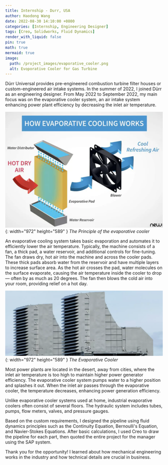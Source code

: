 ```yaml
---
title: Internship - Durr, USA
author: Haodong Wang
date: 2022-08-30 14:10:00 +0800
categories: [Internship, Engineering Designer]
tags: [Creo, Solidworks, Fluid Dynamics]
render_with_liquid: false
pin: true
math: true
mermaid: true
image:
  path: /project_images/evaporative_cooler.png
  alt: Evoporative Cooler for Gas Turbine 
---
```


Dürr Universal provides pre-engineered combustion turbine filter houses or custom-engineered air intake systems. In the summer of 2022, I joined Dürr as an engineering designer. From May 2022 to September 2022, my main focus was on the evaporative cooler system, an air intake system enhancing power plant efficiency by decreasing the inlet air temperature.

![Desktop View](/project_images/evaporative_cooler_inside.png){: width="972" height="589" }
_The Principle of the evaporative cooler_

An evaporative cooling system takes basic evaporation and automates it to efficiently lower the air temperature. Typically, the machine consists of a fan, a thick pad, a water reservoir, and additional controls for fine-tuning. The fan draws dry, hot air into the machine and across the cooler pads. These thick pads absorb water from the reservoir and have multiple layers to increase surface area. As the hot air crosses the pad, water molecules on the surface evaporate, causing the air temperature inside the cooler to drop — often by as much as 20 degrees. The fan then blows the cold air into your room, providing relief on a hot day.

![Desktop View](/project_images/evaporative_cooler_2.png){: width="972" height="589" }
_The Evaporative Cooler_

Most power plants are located in the desert, away from cities, where the inlet air temperature is too high to maintain higher power generator efficiency. The evaporative cooler system pumps water to a higher position and splashes it out. When the inlet air passes through the evaporative cooler, the temperature decreases, enhancing power generation efficiency.

Unlike evaporative cooler systems used at home, industrial evaporative coolers often consist of several floors. The hydraulic system includes tubes, pumps, flow meters, valves, and pressure gauges.

Based on the custom requirements, I designed the pipeline using fluid dynamics principles such as the Continuity Equation, Bernoulli's Equation, and Navier-Stokes Equations. After basic calculations, I used Creo to draw the pipeline for each part, then quoted the entire project for the manager using the SAP system.

Thank you for the opportunity! I learned about how mechanical engineering works in the industry and how technical details are crucial in business.